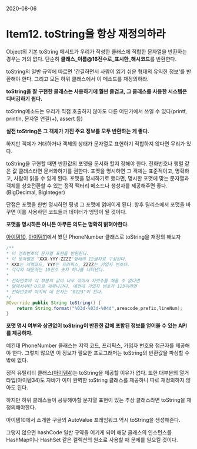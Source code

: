 2020-08-06


# Item12. toString을 항상 재정의하라

Object의 기본 toString 메서드가 우리가 작성한 클래스에 적합한 문자열을 반환하는 경우는 거의 없다. 단순히 **클래스_이름@16진수로_표시한_해시코드**를 반환한다. 

toString의 일반 규약에 따르면 '간결하면서 사람이 읽기 쉬운 형태의 유익한 정보'를 반환해야 한다.
그리고 모든 하위 클래스에서 이 메소드를 재정의하라.

**toString을 잘 구현한 클래스는 사용하기에 훨씬 즐겁고, 그 클래스를 사용한 시스템은 디버깅하기 쉽다.**

toString메소드는 우리가 직접 호출하지 않아도 다른 어딘가에서 쓰일 수 있다(printf, println, 문자열 연결(+), assert 등)

**실전 toString은 그 객체가 가진 주요 정보를 모두 반환하는 게 좋다.** 

하지만 객체가 거대하거나 객체의 상태가 문자열로 표현하기 적합하지 않다면 무리가 있다. 

toString을 구현할 때면 반환값의 포맷을 문서화 할지 정해야 한다. 전화번호나 행렬 같은 값 클래스라면 문서화하기를 권한다. 포맷을 명시하면 그 객체는 표준적이고, 명확하고, 사람이 읽을 수 있게 된다.
포맷을 명시하기로 했다면, 명시한 포맷에 맞는 문자열과 객체를 상호전환할 수 있는 정적 팩터리 메소드나 생성자를 제공해주면 좋다. (BigDecimal, BigInteger)

단점은 포맷을 한번 명시하면 평생 그 포맷에 얽매이게 된다. 향후 릴리스에서 포맷을 바꾸면 이를 사용하던 코드들과 데이터가 엉망이 될 것이다. 

**포맷을 명시하든 아니든 아무튼 의도는 명확히 밝혀야한다.**

[아이템10](https://github.com/bosuksh/TIL/blob/java/java/effectiveJava/effectiveJava10.md), [아이템11](https://github.com/bosuksh/TIL/blob/java/java/effectiveJava/effectiveJava11.md)에서 봤던 PhoneNumber 클래스로 toString을 재정의 해보자

```java
/**
* 이 전화번호의 문자열 표현을 반환한다.
* 이 문자열은 "XXX-YYY-ZZZZ"형태의 12글자로 구성된다.
* XXX는 지역코드, YYY는 프리픽스, ZZZZ는 가입자 번호다.
* 각각의 대문자는 10진수 숫자 하나를 나타낸다.
*
* 전화번호의 각 부분의 값이 너무 작아서 자릿수를 채울 수 없다면
* 앞에서부터 0으로 채워나간다. 예컨대 가입자 번호가 123이라면
* 전화번호의 마지막 네 문자는 "0123"이 된다.
*/
@Override public String toString() {
	return String.format("%03d-%03d-%04d",areacode,prefix,lineNum);	
}
```

**포맷 명시 여부와 상관없이 toString이 반환한 값에 포함된 정보를 얻어올 수 있는 API를 제공하자.**

예컨대 PhoneNumber 클래스는 지역 코드, 프리픽스, 가입자 번호용 접근자를 제공해야 한다. 그렇지 않으면 이 정보가 필요한 프로그래머는 toString의 반환값을 파싱할 수 밖에 없다. 

정적 유틸리티 클래스([아이템4](https://github.com/bosuksh/TIL/blob/java/java/effectiveJava/effectiveJava4.md))는 toString을 제공할 이유가 없다. 또한 대부분의 열거 타입(아이템34)도 자바가 이미 완벽한 toString 클래스를 제공하니 따로 재정의하지 않아도 된다. 

하지만 하위 클래스들이 공유해야할 문자열 표현이 있는 추상 클래스라면 toString을 재정의해야한다.

아이템10에서 소개한 구글의 AutoValue 프레임워크 역시 toString을 생성해준다.

그렇지 않으면 hashCode 일반 규약을 어기게 되어 해당 클래스의 인스턴스를 HashMap이나 HashSet 같은 컬렉션의 원소로 사용할 때 문제를 일으킬 것이다.
